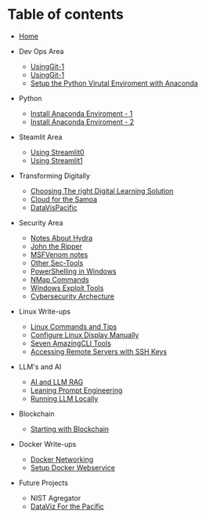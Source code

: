 # Table of contents
* [Home](README.md)
* Dev Ops Area
  * [UsingGit-1](DevOps/usinggit.md)
  * [UsingGit-1](DevOps/UsingGit.md)
  * [Setup the Python Virutal Enviroment with Anaconda](install\_anaconda\_pythonvirtualenv.md)
  
* Python
  * [Install Anaconda Enviroment - 1](Python/Install_Anaconda_PythonVirtualEnv.md)
  * [Install Anaconda Enviroment - 2](Python/install_anaconda_pythonvirtualenv.md)
  
* Steamlit Area
  * [Using Streamlit0](SteamlitArea/using\_streamlit.md)
  * [Using Streamlit1](SteamlitArea/Using\_Streamlit.md)

* Transforming Digitally 
  * [Choosing The right Digital Learning Solution](TransformingDigitally/choosing-the-right-digital-learning-solution.md)
  * [Cloud for the Samoa](TransformingDigitally/cloud-for-the-samoa.md)
  * [DataVisPacific](TransformingDigitally/datavizpacific.md)

* Security Area
  * [Notes About Hydra](SecArea/hydra_notes.md)
  * [John the Ripper](SecArea/John-the-Ripper-notes.md)
  * [MSFVenom notes](SecArea/msfvenom_notes.md)
  * [Other Sec-Tools](SecArea/OtherSecTools.md)
  * [PowerShelling in Windows](SecArea/Powershelling_in_Windows.md)
  * [NMap Commands](SecArea/useful_Nmap_Commands.md)
  * [Windows Exploit Tools](SecArea/Windows_Exploit_tools.md)
  * [Cybersecurity Archecture](SecArea/Cybersecurity_Architechture_Notes.md)

* Linux Write-ups 
  * [Linux Commands and Tips](LinuxWriteUps/LinuxTipsandTools.md)
  * [Configure Linux Display Manually](LinuxWriteUps/Manual_graphicDisplaySetting_Linux.md)
  * [Seven AmazingCLI Tools](LinuxWriteUps/sevenAmazingCLI_Tools.md)
  * [Accessing Remote Servers with SSH Keys](LinuxWriteUps/SettingupSSHkey_onLinux.md)

* LLM's and AI 
  * [AI and LLM RAG](LLMandAI/RAG_in_AI_n_LLM.md)
  * [Leaning Prompt Engineering](LLMandAI/LearningAboutPromptEngineering.md)
  * [Running LLM Locally](LLMandAI/runningLLMlocally.md)

* Blockchain 
  * [Starting with Blockchain](Blockchain/gettingstartwithBlockchain.md)

* Docker Write-ups
  * [Docker Networking](DockerWU/dockernetworking.md)
  * [Setup Docker Webservice](DockerWU/SettingUpDockerImageforWebServices.md)

* Future Projects 
  * NIST Agregator
  * [DataViz For the Pacific](datavizpacific.md)

